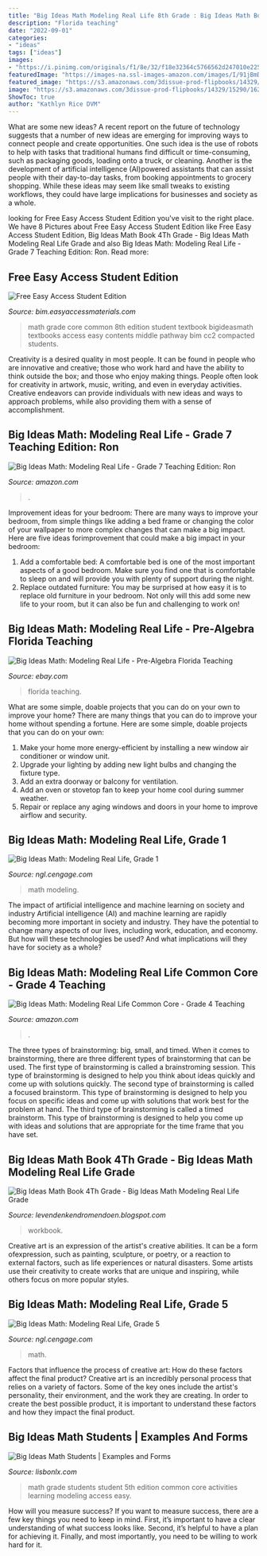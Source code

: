 ```yaml
---
title: "Big Ideas Math Modeling Real Life 8th Grade : Big Ideas Math Book 4th Grade"
description: "Florida teaching"
date: "2022-09-01"
categories:
- "ideas"
tags: ["ideas"]
images:
- "https://i.pinimg.com/originals/f1/8e/32/f18e32364c5766562d247010e2259930.jpg"
featuredImage: "https://images-na.ssl-images-amazon.com/images/I/91jBmDmYzVL.jpg"
featured_image: "https://s3.amazonaws.com/3dissue-prod-flipbooks/14329/15290/16233/22613/assets/cover.jpg"
image: "https://s3.amazonaws.com/3dissue-prod-flipbooks/14329/15290/16233/22613/assets/cover.jpg"
ShowToc: true
author: "Kathlyn Rice DVM"
---
```



What are some new ideas?
A recent report on the future of technology suggests that a number of new ideas are emerging for improving ways to connect people and create opportunities. One such idea is the use of robots to help with tasks that traditional humans find difficult or time-consuming, such as packaging goods, loading onto a truck, or cleaning. Another is the development of artificial intelligence (AI)powered assistants that can assist people with their day-to-day tasks, from booking appointments to grocery shopping. While these ideas may seem like small tweaks to existing workflows, they could have large implications for businesses and society as a whole.

	

		
looking for Free Easy Access Student Edition you've visit to the right place. We have 8 Pictures about Free Easy Access Student Edition like Free Easy Access Student Edition, Big Ideas Math Book 4Th Grade - Big Ideas Math Modeling Real Life Grade and also Big Ideas Math: Modeling Real Life - Grade 7 Teaching Edition: Ron. Read more:
		
    
## Free Easy Access Student Edition

<img loading=lazy src="https://bim.easyaccessmaterials.com/uploads/images/home/cc2_cover_images/cc2_cvr_blue_pe.png" onerror="this.onerror=null;this.src='https://tse3.mm.bing.net/th?id=OIP.yyoqCwU3ovwJevh-s7XKrgHaJo&amp;pid=15.1';" alt="Free Easy Access Student Edition">

_Source: bim.easyaccessmaterials.com_

>math grade core common 8th edition student textbook bigideasmath textbooks access easy contents middle pathway bim cc2 compacted students. 

	

Creativity is a desired quality in most people. It can be found in people who are innovative and creative; those who work hard and have the ability to think outside the box; and those who enjoy making things. People often look for creativity in artwork, music, writing, and even in everyday activities. Creative endeavors can provide individuals with new ideas and ways to approach problems, while also providing them with a sense of accomplishment.

    
## Big Ideas Math: Modeling Real Life - Grade 7 Teaching Edition: Ron

<img loading=lazy src="https://images-na.ssl-images-amazon.com/images/I/51tFK-r0o1L._SX218_BO1,204,203,200_QL40_ML2_.jpg" onerror="this.onerror=null;this.src='https://tse4.mm.bing.net/th?id=OIP.Q8DyWrsfvyDNGGtBmextZgAAAA&amp;pid=15.1';" alt="Big Ideas Math: Modeling Real Life - Grade 7 Teaching Edition: Ron">

_Source: amazon.com_

>. 

	

Improvement ideas for your bedroom:
There are many ways to improve your bedroom, from simple things like adding a bed frame or changing the color of your wallpaper to more complex changes that can make a big impact. Here are five ideas forimprovement that could make a big impact in your bedroom: 
1) Add a comfortable bed: A comfortable bed is one of the most important aspects of a good bedroom. Make sure you find one that is comfortable to sleep on and will provide you with plenty of support during the night. 
2) Replace outdated furniture: You may be surprised at how easy it is to replace old furniture in your bedroom. Not only will this add some new life to your room, but it can also be fun and challenging to work on!

    
## Big Ideas Math: Modeling Real Life - Pre-Algebra Florida Teaching

<img loading=lazy src="https://i.ebayimg.com/images/g/13YAAOSwZ6tfZU8w/s-l400.jpg" onerror="this.onerror=null;this.src='https://tse4.mm.bing.net/th?id=OIP.lPILleY_dAfp07u5_Eb3OAAAAA&amp;pid=15.1';" alt="Big Ideas Math: Modeling Real Life - Pre-Algebra Florida Teaching">

_Source: ebay.com_

>florida teaching. 

	

What are some simple, doable projects that you can do on your own to improve your home?
There are many things that you can do to improve your home without spending a fortune. Here are some simple, doable projects that you can do on your own:
1. Make your home more energy-efficient by installing a new window air conditioner or window unit.
2. Upgrade your lighting by adding new light bulbs and changing the fixture type.
3. Add an extra doorway or balcony for ventilation. 
4. Add an oven or stovetop fan to keep your home cool during summer weather. 
5. Repair or replace any aging windows and doors in your home to improve airflow and security.

    
## Big Ideas Math: Modeling Real Life, Grade 1

<img loading=lazy src="https://s3.amazonaws.com/3dissue-prod-flipbooks/14329/15290/16233/22613/assets/cover.jpg" onerror="this.onerror=null;this.src='https://tse2.mm.bing.net/th?id=OIP.PhBjwjw1v82XABNNfjQ02gAAAA&amp;pid=15.1';" alt="Big Ideas Math: Modeling Real Life, Grade 1">

_Source: ngl.cengage.com_

>math modeling. 

	

The impact of artificial intelligence and machine learning on society and industry
Artificial intelligence (AI) and machine learning are rapidly becoming more important in society and industry. They have the potential to change many aspects of our lives, including work, education, and economy. But how will these technologies be used? And what implications will they have for society as a whole?

    
## Big Ideas Math: Modeling Real Life Common Core - Grade 4 Teaching

<img loading=lazy src="https://images-na.ssl-images-amazon.com/images/I/51TLbrXZ89L._SX218_BO1,204,203,200_QL40_ML2_.jpg" onerror="this.onerror=null;this.src='https://tse4.mm.bing.net/th?id=OIP.g5ZXCeWhavOBrx4XKuMsJgAAAA&amp;pid=15.1';" alt="Big Ideas Math: Modeling Real Life Common Core - Grade 4 Teaching">

_Source: amazon.com_

>. 

	

The three types of brainstorming: big, small, and timed.
When it comes to brainstorming, there are three different types of brainstorming that can be used. The first type of brainstorming is called a brainstroming session. This type of brainstorming is designed to help you think about ideas quickly and come up with solutions quickly. The second type of brainstorming is called a focused brainstorm. This type of brainstorming is designed to help you focus on specific ideas and come up with solutions that work best for the problem at hand. The third type of brainstorming is called a timed brainstorm. This type of brainstorming is designed to help you come up with ideas and solutions that are appropriate for the time frame that you have set.

    
## Big Ideas Math Book 4Th Grade - Big Ideas Math Modeling Real Life Grade

<img loading=lazy src="https://images-na.ssl-images-amazon.com/images/I/91jBmDmYzVL.jpg" onerror="this.onerror=null;this.src='https://tse4.mm.bing.net/th?id=OIP.EZMfVwfk-bKn604F59fhUwHaJm&amp;pid=15.1';" alt="Big Ideas Math Book 4Th Grade - Big Ideas Math Modeling Real Life Grade">

_Source: levendenkendromendoen.blogspot.com_

>workbook. 

	

Creative art is an expression of the artist's creative abilities. It can be a form ofexpression, such as painting, sculpture, or poetry, or a reaction to external factors, such as life experiences or natural disasters. Some artists use their creativity to create works that are unique and inspiring, while others focus on more popular styles.

    
## Big Ideas Math: Modeling Real Life, Grade 5

<img loading=lazy src="https://s3.amazonaws.com/3dissue-prod-flipbooks/14329/15290/16233/22633/assets/cover.jpg" onerror="this.onerror=null;this.src='https://tse1.mm.bing.net/th?id=OIP.LbAzlAD-WoCM0MPsV-K5bQAAAA&amp;pid=15.1';" alt="Big Ideas Math: Modeling Real Life, Grade 5">

_Source: ngl.cengage.com_

>math. 

	

Factors that influence the process of creative art: How do these factors affect the final product?
Creative art is an incredibly personal process that relies on a variety of factors. Some of the key ones include the artist's personality, their environment, and the work they are creating. In order to create the best possible product, it is important to understand these factors and how they impact the final product.

    
## Big Ideas Math Students | Examples And Forms

<img loading=lazy src="https://i.pinimg.com/originals/f1/8e/32/f18e32364c5766562d247010e2259930.jpg" onerror="this.onerror=null;this.src='https://tse2.mm.bing.net/th?id=OIP.ToOUNaS0_vNiBxnffJioYgHaJg&amp;pid=15.1';" alt="Big Ideas Math Students | Examples and Forms">

_Source: lisbonlx.com_

>math grade students student 5th edition common core activities learning modeling access easy. 

	

How will you measure success?
If you want to measure success, there are a few key things you need to keep in mind. First, it’s important to have a clear understanding of what success looks like. Second, it’s helpful to have a plan for achieving it. Finally, and most importantly, you need to be willing to work hard for it.

